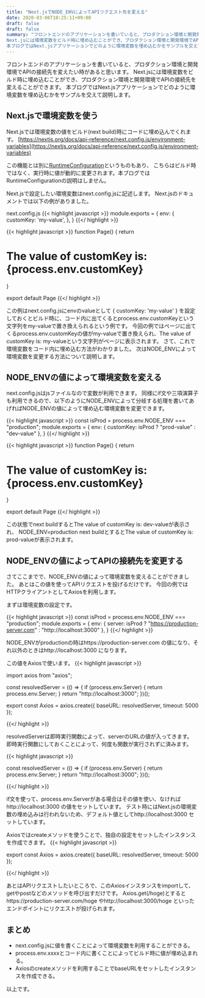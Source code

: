 ```yaml
---
title: "Next.jsでNODE_ENVによってAPIリクエスト先を変える"
date: 2020-03-06T10:25:11+09:00
draft: false
draft: false
summary: "フロントエンドのアプリケーションを書いていると、プロダクション環境と開発環境でAPIの接続先を変えたい時があると思います。
Next.jsには環境変数をビルド時に埋め込むことができ、プロダクション環境と開発環境でAPIの接続先を変えることができます。
本ブログではNext.jsアプリケーションでどのように環境変数を埋め込むかをサンプルを交えて説明します。"
---
```


フロントエンドのアプリケーションを書いていると、プロダクション環境と開発環境でAPIの接続先を変えたい時があると思います。
Next.jsには環境変数をビルド時に埋め込むことができ、プロダクション環境と開発環境でAPIの接続先を変えることができます。
本ブログではNext.jsアプリケーションでどのように環境変数を埋め込むかをサンプルを交えて説明します。
## Next.jsで環境変数を使う

Next.jsでは環境変数の値をビルド(next build)時にコードに埋め込んでくれます。
[https://nextjs.org/docs/api-reference/next.config.js/environment-variables](https://nextjs.org/docs/api-reference/next.config.js/environment-variables)

この機能とは別に[RuntimeConfiguration](https://nextjs.org/docs/api-reference/next.config.js/runtime-configuration)というものもあり、
こちらはビルド時ではなく、実行時に値が動的に変更されます。本ブログではRuntimeConfigurationの説明はしません。

Next.jsで設定したい環境変数はnext.config.jsに記述します。
Next.jsのドキュメントでは以下の例がありました。

next.config.js
{{< highlight javascript >}}
module.exports = {
  env: {
    customKey: 'my-value',
  },
}
{{</ highlight >}}

{{< highlight javascript >}}
function Page() {
  return <h1>The value of customKey is: {process.env.customKey}</h1>
}

export default Page
{{</ highlight >}}

この例はnext.config.jsにenvのvalueとして
{
    customKey: 'my-value'
}
を設定しておくとビルド時に、コード内に出てくるとprocess.env.customKeyという文字列をmy-valueで置き換えられるという例です。
今回の例ではページに出てくるprocess.env.customKeyの値がmy-valueで置き換えられ、The value of customKey is: my-valueという文字列がページに表示されます。
さて、これで環境変数をコード内に埋め込む方法がわかりました。
次はNODE_ENVによって環境変数を変更する方法について説明します。

## NODE_ENVの値によって環境変数を変える

next.config.jsはjsファイルなので変数が利用できます。
同様にif文や三項演算子も利用できるので、以下のようにNODE_ENVによって分岐する処理を書いてあげればNODE_ENVの値によって埋め込む環境変数を変更できます。

{{< highlight javascript >}}
const isProd = process.env.NODE_ENV === "production";
module.exports = {
  env: {
    customKey: isProd ? "prod-value" : "dev-value"
  },
}
{{</ highlight >}}

{{< highlight javascript >}}
function Page() {
  return <h1>The value of customKey is: {process.env.customKey}</h1>
}

export default Page
{{</ highlight >}}

この状態でnext buildするとThe value of customKey is: dev-valueが表示され、
NODE_ENV=production next buildとするとThe value of customKey is: prod-valueが表示されます。

## NODE_ENVの値によってAPIの接続先を変更する

さてここまでで、NODE_ENVの値によって環境変数を変えることができました。
あとはこの値を使ってAPIリクエストを投げるだけです。
今回の例ではHTTPクライアントとしてAxiosを利用します。

まずは環境変数の設定です。

{{< highlight javascript >}}
const isProd = process.env.NODE_ENV === "production";
module.exports = {
  env: {
    server: isProd ? "https://production-server.com" : "http://localhost:3000"
  },
}
{{</ highlight >}}

NODE_ENVがproductionの時はhttps://production-server.com の値になり、それ以外のときはhttp://localhost:3000 になります。

この値をAxiosで使います。
{{< highlight javascript >}}

import axios from "axios";

const resolvedServer = (() => {
  if (process.env.Server) {
    return process.env.Server;
  }
  return "http://localhost:3000";
})();

export const Axios = axios.create({
  baseURL: resolvedServer,
  timeout: 5000
});

{{</ highlight >}}

resolvedServerは即時実行関数によって、serverのURLの値が入ってきます。
即時実行関数にしておくことによって、何度も関数が実行されずに済みます。

{{< highlight javascript >}}

const resolvedServer = (() => {
  if (process.env.Server) {
    return process.env.Server;
  }
  return "http://localhost:3000";
})();

{{</ highlight >}}

if文を使って、process.env.Serverがある場合はその値を使い、なければhttp://localhost:3000 の値をセットしています。
テスト時にはNext.jsの環境変数の埋め込みは行われないため、デフォルト値としてhttp://localhost:3000 セットしています。

Axiosではcreateメソッドを使うことで、独自の設定をセットしたインスタンスを作成できます。
{{< highlight javascript >}}

export const Axios = axios.create({
  baseURL: resolvedServer,
  timeout: 5000
});

{{</ highlight >}}

あとはAPIリクエストしたいところで、このAxiosインスタンスをimportして、getやpostなどのメソッドを呼び出すだけです。
Axios.get(/hoge)とするとhttps://production-server.com/hoge やhttp://localhost:3000/hoge といったエンドポイントにリクエストが投げられます。

## まとめ

- next.config.jsに値を書くことによって環境変数を利用することができる。
- process.env.xxxxとコード内に書くことによってビルド時に値が埋め込まれる。
- Axiosのcreateメソッドを利用することでbaseURLをセットしたインスタンスを作成できる。

以上です。
